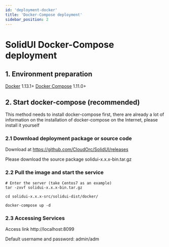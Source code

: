```yaml
---
id: 'deployment-docker'
title: 'Docker-Compose deployment'
sidebar_position: 2
---
```


# SolidUI Docker-Compose deployment

## 1. Environment preparation

[Docker](https://docs.docker.com/engine/install/) 1.13.1+
[Docker Compose](https://docs.docker.com/compose/) 1.11.0+

## 2. Start docker-compose (recommended)

This method needs to install docker-compose first, there are already a lot of information on the installation of docker-compose on the Internet, please install it yourself

### 2.1 Download deployment package or source code

Download at https://github.com/CloudOrc/SolidUI/releases

Please download the source package solidui-x.x.x-bin.tar.gz


### 2.2 Pull the image and start the service

```shell script
# Enter the server (take Centos7 as an example)
tar -zxvf solidui-x.x.x-bin.tar.gz

cd solidui-x.x.x-src/solidui-dist/docker/

docker-compose up -d

```

### 2.3 Accessing Services

Access link http://localhost:8099

Default username and password: admin/adm